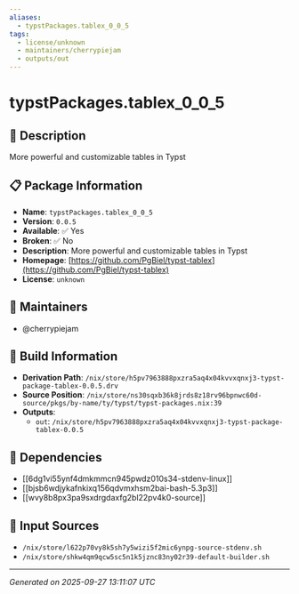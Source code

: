 ```yaml
---
aliases:
  - typstPackages.tablex_0_0_5
tags:
  - license/unknown
  - maintainers/cherrypiejam
  - outputs/out
---
```


# typstPackages.tablex_0_0_5

## 📝 Description

More powerful and customizable tables in Typst

## 📋 Package Information

- **Name**: `typstPackages.tablex_0_0_5`
- **Version**: `0.0.5`
- **Available**: ✅ Yes
- **Broken**: ✅ No
- **Description**: More powerful and customizable tables in Typst
- **Homepage**: [https://github.com/PgBiel/typst-tablex](https://github.com/PgBiel/typst-tablex)
- **License**: `unknown`
## 👥 Maintainers

- @cherrypiejam


## 🔧 Build Information

- **Derivation Path**: `/nix/store/h5pv7963888pxzra5aq4x04kvvxqnxj3-typst-package-tablex-0.0.5.drv`
- **Source Position**: `/nix/store/ns30sqxb36k8jrds8z18rv96bpnwc60d-source/pkgs/by-name/ty/typst/typst-packages.nix:39`
- **Outputs**:
  - `out`:  `/nix/store/h5pv7963888pxzra5aq4x04kvvxqnxj3-typst-package-tablex-0.0.5`

## 🔗 Dependencies

- [[6dg1vi55ynf4dmkmmcn945pwdz010s34-stdenv-linux]]
- [[bjsb6wdjykafnkixq156qdvmxhsm2bai-bash-5.3p3]]
- [[wvy8b8px3pa9sxdrgdaxfg2bl22pv4k0-source]]

## 📁 Input Sources

- `/nix/store/l622p70vy8k5sh7y5wizi5f2mic6ynpg-source-stdenv.sh`
- `/nix/store/shkw4qm9qcw5sc5n1k5jznc83ny02r39-default-builder.sh`

---
*Generated on 2025-09-27 13:11:07 UTC*

